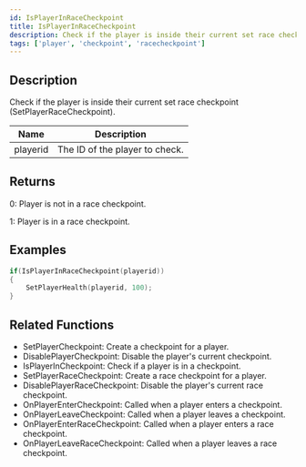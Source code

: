 ```yaml
---
id: IsPlayerInRaceCheckpoint
title: IsPlayerInRaceCheckpoint
description: Check if the player is inside their current set race checkpoint (SetPlayerRaceCheckpoint).
tags: ['player', 'checkpoint', 'racecheckpoint']
---
```


## Description

Check if the player is inside their current set race checkpoint (SetPlayerRaceCheckpoint).


| Name | Description |
|------|-------------|
|playerid | The ID of the player to check.|


## Returns

 0: Player is not in a race checkpoint.

 1: Player is in a race checkpoint.



## Examples


```c
if(IsPlayerInRaceCheckpoint(playerid))
{
    SetPlayerHealth(playerid, 100);
}
```


## Related Functions


-  SetPlayerCheckpoint: Create a checkpoint for a player.
-  DisablePlayerCheckpoint: Disable the player's current checkpoint.
-  IsPlayerInCheckpoint: Check if a player is in a checkpoint.
-  SetPlayerRaceCheckpoint: Create a race checkpoint for a player.
-  DisablePlayerRaceCheckpoint: Disable the player's current race checkpoint.
-  OnPlayerEnterCheckpoint: Called when a player enters a checkpoint.
-  OnPlayerLeaveCheckpoint: Called when a player leaves a checkpoint.
-  OnPlayerEnterRaceCheckpoint: Called when a player enters a race checkpoint.
-  OnPlayerLeaveRaceCheckpoint: Called when a player leaves a race checkpoint.